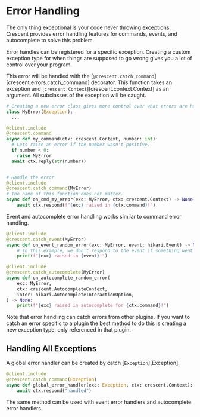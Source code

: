 # Error Handling

The only thing exceptional is your code never throwing exceptions.
Crescent provides error handling features for commands, events, and autocomplete to solve
this problem.

Error handles can be registered for a specific exception. Creating a custom exception type for when things
are supposed to go wrong gives you a lot of control over your program.

This error will be handled with the [`@crescent.catch_command`][crescent.errors.catch_command] decorator.
This function takes an exception and [`crescent.Context`][crescent.context.Context] as an argument. All subclasses of the exception will be caught.

```python
# Creating a new error class gives more control over what errors are handled.
class MyError(Exception):
  ...

@client.include
@crescent.command
async def my_command(ctx: crescent.Context, number: int):
  # Lets raise an error if the number wasn't positive.
  if number < 0:
    raise MyError
  await ctx.reply(str(number))


# Handle the error
@client.include
@crescent.catch_command(MyError)
# The name of this function does not matter.
async def on_cmd_my_error(exc: MyError, ctx: crescent.Context) -> None:
    await ctx.respond(f"{exc} raised in {ctx.command}!")
```

Event and autocomplete error handling works similar to command error handling.

```python
@client.include
@crescent.catch_event(MyError)
async def on_event_random_error(exc: MyError, event: hikari.Event) -> None:
    # In this example, we don't respond to the event if something went wrong.
    print(f"{exc} raised in {event}!")

@client.include
@crescent.catch_autocomplete(MyError)
async def on_autocomplete_random_error(
    exc: MyError,
    ctx: crescent.AutocompleteContext,
    inter: hikari.AutocompleteInteractionOption,
) -> None:
    print(f"{exc} raised in autocomplete for {ctx.command}!")
```

Note that error handling can catch errors from other plugins. If you want to catch an error specific to a plugin
the best method to do this is creating a new exception type, only referenced in that plugin.

## Handling All Exceptions

A global error handler can be created by catch [`Exception`][Exception].

```python
@client.include
@crescent.catch_command(Exception)
async def global_error_handler(exc: Exception, ctx: crescent.Context):
    await ctx.respond("handled")
```

The same method can be used with event error handlers and autocomplete error handlers.
